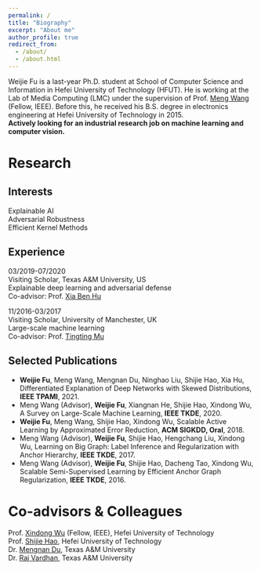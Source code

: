 ```yaml
---
permalink: /
title: "Biography"
excerpt: "About me"
author_profile: true
redirect_from: 
  - /about/
  - /about.html
---
```

Weijie Fu is a last-year Ph.D. student at School of Computer Science and Information in Hefei University of Technology (HFUT). He is working at the Lab of Media Computing (LMC) under the supervision of Prof. [Meng Wang](https://sites.google.com/view/meng-wang/home) (Fellow, IEEE). Before this, he received his B.S. degree in electronics engineering at Hefei University of Technology in 2015.  
<b>Actively looking for an industrial research job on machine learning and computer vision. </b>

# Research
## Interests
Explainable AI  
Adversarial Robustness  
Efficient Kernel Methods  
## Experience
03/2019-07/2020 
<br>Visiting Scholar, Texas A&M University, US
<br>Explainable deep learning and adversarial defense
<br>Co-advisor: Prof. [Xia Ben Hu](https://people.engr.tamu.edu/xiahu/index.html)

11/2016-03/2017 
<br>Visiting Scholar, University of Manchester, UK
<br>Large-scale machine learning
<br>Co-advisor: Prof. [Tingting Mu](https://personalpages.manchester.ac.uk/staff/tingting.mu/Site/About_Me.html)
## Selected Publications
- <b>Weijie Fu</b>, Meng Wang, Mengnan Du, Ninghao Liu, Shijie Hao, Xia Hu, Differentiated Explanation of Deep Networks with Skewed Distributions, <b>IEEE TPAMI</b>, 2021.
- Meng Wang (Advisor), <b>Weijie Fu</b>, Xiangnan He, Shijie Hao, Xindong Wu, A Survey on Large-Scale Machine Learning, <b>IEEE TKDE</b>, 2020.
- <b>Weijie Fu</b>, Meng Wang, Shijie Hao, Xindong Wu, Scalable Active Learning by Approximated Error Reduction, <b>ACM SIGKDD, Oral</b>, 2018.
- Meng Wang (Advisor), <b>Weijie Fu</b>, Shijie Hao, Hengchang Liu, Xindong Wu, Learning on Big Graph: Label Inference and Regularization with Anchor Hierarchy, <b>IEEE TKDE</b>, 2017.
- Meng Wang (Advisor), <b>Weijie Fu</b>, Shijie Hao, Dacheng Tao, Xindong Wu, Scalable Semi-Supervised Learning by Efficient Anchor Graph Regularization, <b>IEEE TKDE</b>, 2016.

# Co-advisors & Colleagues
Prof. [Xindong Wu](http://xwu.bigke.org/) (Fellow, IEEE), Hefei University of Technology<br>
Prof. [Shijie Hao](http://ci.hfut.edu.cn/2020/1209/c11505a245814/page.htm), Hefei University of Technology<br>
Dr. [Mengnan Du](https://mengnandu.com/), Texas A&M University<br>
Dr. [Raj Vardhan](https://www.linkedin.com/in/raj-vardhan/), Texas A&M University
